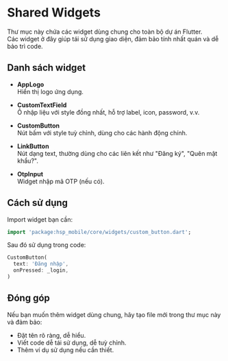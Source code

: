 # Shared Widgets

Thư mục này chứa các widget dùng chung cho toàn bộ dự án Flutter.  
Các widget ở đây giúp tái sử dụng giao diện, đảm bảo tính nhất quán và dễ bảo trì code.

## Danh sách widget

- **AppLogo**  
  Hiển thị logo ứng dụng.

- **CustomTextField**  
  Ô nhập liệu với style đồng nhất, hỗ trợ label, icon, password, v.v.

- **CustomButton**  
  Nút bấm với style tuỳ chỉnh, dùng cho các hành động chính.

- **LinkButton**  
  Nút dạng text, thường dùng cho các liên kết như "Đăng ký", "Quên mật khẩu?".

- **OtpInput**  
  Widget nhập mã OTP (nếu có).

## Cách sử dụng

Import widget bạn cần:
```dart
import 'package:hsp_mobile/core/widgets/custom_button.dart';
```

Sau đó sử dụng trong code:
```dart
CustomButton(
  text: 'Đăng nhập',
  onPressed: _login,
)
```

## Đóng góp

Nếu bạn muốn thêm widget dùng chung, hãy tạo file mới trong thư mục này và đảm bảo:
- Đặt tên rõ ràng, dễ hiểu.
- Viết code dễ tái sử dụng, dễ tuỳ chỉnh.
- Thêm ví dụ sử dụng nếu cần thiết.
